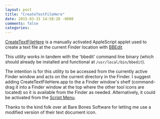 ```yaml
---
layout: post
title: "CreateTextFileHere"
date: 2015-03-31 14:58:28 -0600
comments: false
categories: 
---
```


[CreateTextFileHere](https://github.com/levigroker/CreateTextFileHere) is a manually activated AppleScript applet used to create a text file at the current Finder location with [BBEdit](http://www.bbedit.com/)  

This utility works in tandem with the 'bbedit' command line binary (which should
already be installed and functional at `/usr/local/bin/bbedit`).

The intention is for this utility to be accessed from the currently active Finder window and acts on the current directory in the Finder. I suggest adding CreateTextFileHere.app to the a Finder window's shelf (command-drag it into a Finder window at the top where the other tool icons are located) so it is available from the Finder as needed. Alternatively, it could be activated from the [Script Menu](https://iworkautomation.com/numbers/script-menu.html).

Thanks to the kind folk over at Bare Bones Software for letting me use a modified version of their text document icon.

